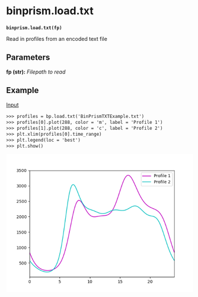 # binprism.load.txt
**`binprism.load.txt(fp)`** <br />

Read in profiles from an encoded text file

## Parameters
**fp (str):** *Filepath to read*

## Example
[Input](BinPrismTXTExample.txt)
```
>>> profiles = bp.load.txt('BinPrismTXTExample.txt')
>>> profiles[0].plot(288, color = 'm', label = 'Profile 1')
>>> profiles[1].plot(288, color = 'c', label = 'Profile 2')
>>> plt.xlim(profiles[0].time_range)
>>> plt.legend(loc = 'best')
>>> plt.show()
```
![alt text](FromTXTExample.png "Example of profiles read from encoded text file")
